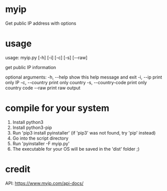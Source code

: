 # myip
Get public IP address with options

# usage
usage: myip.py [-h] [-i] [-c] [-s] [--raw]

get public IP information

optional arguments:
  -h, --help          show this help message and exit
  -i, --ip            print only IP
  -c, --country       print only country
  -s, --country-code  print only country code
  --raw               print raw output

# compile for your system
1. Install python3
2. Install python3-pip
3. Run 'pip3 install pyinstaller' (if 'pip3' was not found, try 'pip' instead)
4. Go into the script directory
5. Run 'pyinstaller -F myip.py'
6. The executable for your OS will be saved in the 'dist' folder ;)

# credit
API: https://www.myip.com/api-docs/
